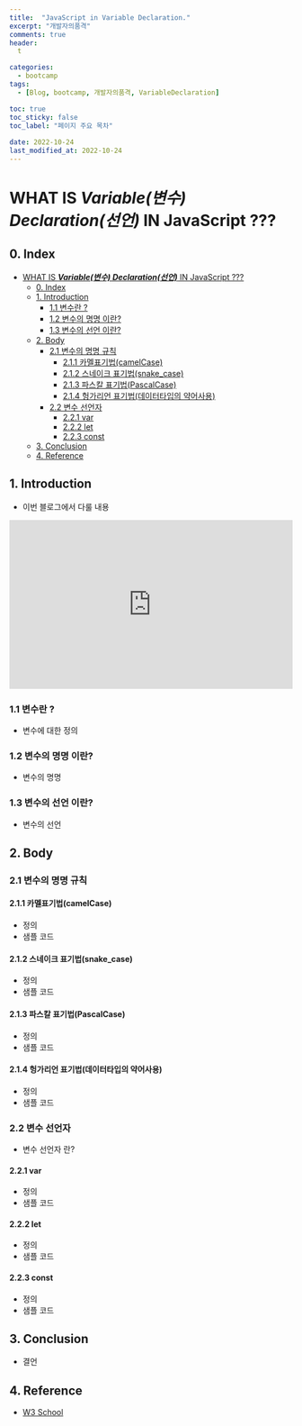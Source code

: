 ```yaml
---
title:  "JavaScript in Variable Declaration."
excerpt: "개발자의품격"
comments: true
header:
  t

categories:
  - bootcamp
tags:
  - [Blog, bootcamp, 개발자의품격, VariableDeclaration]

toc: true
toc_sticky: false
toc_label: "페이지 주요 목차" 
 
date: 2022-10-24
last_modified_at: 2022-10-24
---
```


# WHAT IS ***Variable(변수) Declaration(선언)*** IN JavaScript ???

## 0. Index

- [WHAT IS ***Variable(변수) Declaration(선언)*** IN JavaScript ???](#what-is-variable변수-declaration선언-in-javascript-)
  - [0. Index](#0-index)
  - [1. Introduction](#1-introduction)
    - [1.1 변수란 ?](#11-변수란-)
    - [1.2 변수의 명명 이란?](#12-변수의-명명-이란)
    - [1.3 변수의 선언 이란?](#13-변수의-선언-이란)
  - [2. Body](#2-body)
    - [2.1 변수의 명명 규칙](#21-변수의-명명-규칙)
      - [2.1.1 카멜표기법(camelCase)](#211-카멜표기법camelcase)
      - [2.1.2 스네이크 표기법(snake_case)](#212-스네이크-표기법snake_case)
      - [2.1.3 파스칼 표기법(PascalCase)](#213-파스칼-표기법pascalcase)
      - [2.1.4 헝가리언 표기법(데이터타입의 약어사용)](#214-헝가리언-표기법데이터타입의-약어사용)
    - [2.2 변수 선언자](#22-변수-선언자)
      - [2.2.1 var](#221-var)
      - [2.2.2 let](#222-let)
      - [2.2.3 const](#223-const)
  - [3. Conclusion](#3-conclusion)
  - [4. Reference](#4-reference)

## 1. Introduction 

- 이번 블로그에서 다룰 내용

<iframe height="300" style="width: 100%;" scrolling="no" title="test" src="https://codepen.io/jh3010/embed/xxzKXZO?default-tab=html%2Cresult" frameborder="no" loading="lazy" allowtransparency="true" allowfullscreen="true">
  See the Pen <a href="https://codepen.io/jh3010/pen/xxzKXZO">
  test</a> by walter (<a href="https://codepen.io/jh3010">@jh3010</a>)
  on <a href="https://codepen.io">CodePen</a>.
</iframe>

### 1.1 변수란 ?

- 변수에 대한 정의

### 1.2 변수의 명명 이란?

- 변수의 명명

### 1.3 변수의 선언 이란?

- 변수의 선언

## 2. Body

### 2.1 변수의 명명 규칙

#### 2.1.1 카멜표기법(camelCase)

- 정의
- 샘플 코드

#### 2.1.2 스네이크 표기법(snake_case)

- 정의
- 샘플 코드

#### 2.1.3 파스칼 표기법(PascalCase)

- 정의
- 샘플 코드

#### 2.1.4 헝가리언 표기법(데이터타입의 약어사용)

- 정의
- 샘플 코드

### 2.2 변수 선언자

- 변수 선언자 란?
  
#### 2.2.1 var

- 정의
- 샘플 코드

#### 2.2.2 let

- 정의
- 샘플 코드

#### 2.2.3 const

- 정의
- 샘플 코드

## 3. Conclusion

- 결언

## 4. Reference

- [W3 School](https://www.w3schools.com/html/html_images_imagemap.asp)